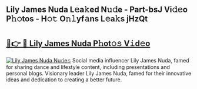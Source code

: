 ## Lily James Nuda L𝚎a𝚔ed N𝚞𝚍e - Part-bsJ Vi𝚍𝚎o P𝚑𝚘tos - H𝚘𝚝 O𝚗𝚕yf𝚊ns L𝚎a𝚔s jHzQt

# <h2><a href="http://kfd23jl.oniu.top/?m=Lily+James+Nuda">🔗👉 🔴 Lily James Nuda P𝚑ot𝚘𝚜 V𝚒d𝚎o</a></h2>

[![Lily James Nuda Nu𝚍e𝚜](https://i.imgur.com/0qMVB7G.gif)](http://kfd23jl.oniu.top/?m=Lily+James+Nuda)
Social media influencer Lily James Nuda, famed for sharing dance and lifestyle content, including presentations and personal blogs. Visionary leader Lily James Nuda, famed for their innovative ideas and dedication to creating a better future.  
